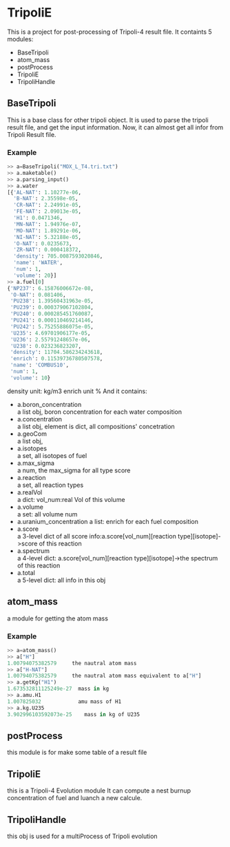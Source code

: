 # TripoliE
This is a project for post-processing of Tripoli-4 result file.
It containts 5 modules:
* BaseTripoli
* atom_mass
* postProcess
* TripoliE
* TripoliHandle

## BaseTripoli
This is a base class for other tripoli object.
It is used to parse the tripoli result file, and get the input information.
Now, it can almost get all infor from Tripoli Result file.

### Example
```python
>> a=BaseTripoli("MOX_L_T4.tri.txt")
>> a.maketable()
>> a.parsing_input()
>> a.water
[{'AL-NAT': 1.10277e-06,
  'B-NAT': 2.35598e-05,
  'CR-NAT': 2.24991e-05,
  'FE-NAT': 2.09013e-05,
  'H1': 0.0471346,
  'MN-NAT': 1.94976e-07,
  'MO-NAT': 1.89291e-06,
  'NI-NAT': 5.32188e-05,
  'O-NAT': 0.0235673,
  'ZR-NAT': 0.000418372,
  'density': 705.0087593020846,
  'name': 'WATER',
  'num': 1,
  'volume': 20}]
>> a.fuel[0]
{'NP237': 6.15876006672e-08,
 'O-NAT': 0.081406,
 'PU238': 1.39560431963e-05,
 'PU239': 0.000379067102804,
 'PU240': 0.000285451760087,
 'PU241': 0.000110469214146,
 'PU242': 5.75255886075e-05,
 'U235': 4.69701906177e-05,
 'U236': 2.55791248657e-06,
 'U238': 0.023236823207,
 'density': 11704.586234243618,
 'enrich': 0.11539736780507578,
 'name': 'COMBUS10',
 'num': 1,
 'volume': 10}
```
density unit: kg/m3
enrich unit %
And it contains:
* a.boron_concentration   
a list obj, boron concentration for each water composition
* a.concentration         
a list obj, element is dict, all compositions' concetration
* a.geoCom                
a list obj, 
* a.isotopes              
a set, all isotopes of fuel
* a.max_sigma             
a num, the max_sigma for all type score
* a.reaction              
a set, all reaction types
* a.realVol               
a dict: vol_num:real Vol of this volume
* a.volume                
a set: all volume num
* a.uranium_concentration 
a list: enrich for each fuel composition
* a.score                 
a 3-level dict of all score info:a.score[vol_num][reaction type][isotope]->score of this reaction
* a.spectrum              
a 4-level dict: a.score[vol_num][reaction type][isotope]->the spectrum of this reaction
* a.total                 
a 5-level dict: all info in this obj

## atom_mass
a module for getting the atom mass
### Example
```python
>> a=atom_mass()
>> a["H"]
1.00794075382579     the nautral atom mass
>> a["H-NAT"]
1.00794075382579     the nautral atom mass equivalent to a["H"]
>> a.getKg("H1")
1.673532811125249e-27  mass in kg
>> a.amu.H1
1.007825032            amu mass of H1
>> a.kg.U235
3.902996103592073e-25    mass in kg of U235
```

## postProcess
this module is for make some table of a result file

## TripoliE
this is a Tripoli-4 Evolution module
It can compute a nest burnup concentration of fuel and luanch a new calcule.

## TripoliHandle
this obj is used for a multiProcess of Tripoli evolution
